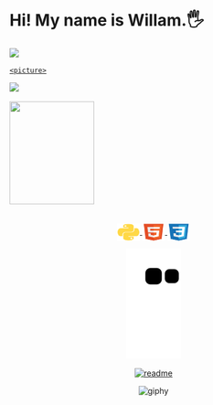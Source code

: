 <h1> Hi! My name is Willam.🖐 </h1>

<div>
  <a href="https://github.com/Aquariis001">
  <img height="180em"   align="center" src="https://github-readme-stats.vercel.app/api?username=Aquariis001&show_icons=true&theme=react&include_all_commits=true&count_public=true"/>

    <picture>
<source 
  srcset="https://github-readme-stats.vercel.app/api?username=anuraghazra&show_icons=true&theme=dark"
  media="(prefers-color-scheme: dark)"
/>
<source
  srcset="https://github-readme-stats.vercel.app/api?username=Aquariis001&show_icons=true"
  media="(prefers-color-scheme: light), (prefers-color-scheme: no-preference)"
/>
<img src="https://github-readme-stats.vercel.app/api?username=Aquariis001&show_icons=true" />
</picture>
    
  <img align="center" width="148" height="180" src="https://tenor.com/view/vingrogu-gif-25564047">
</div>
 <br>
<div  align="center"> 
  <div style="display: inline_block"><br>
  <img align="center" alt="Python" height="30" width="40" src="https://raw.githubusercontent.com/devicons/devicon/master/icons/python/python-plain.svg">
  <img align="center" alt="HTML" height="30" width="40" src="https://raw.githubusercontent.com/devicons/devicon/master/icons/html5/html5-original.svg">
  <img align="center" alt="CSS" height="30" width="40" src="https://raw.githubusercontent.com/devicons/devicon/master/icons/css3/css3-original.svg">

 
    

  
  
  ![Snake animation](https://github.com/Aquariis001/Aquariis001/blob/output/github-contribution-grid-snake.svg)
 
</div>
  
   
  [![readme](https://github-readme-stats.vercel.app/api/pin/?username=Aquariis001&repo=Aquariis001&theme=react)](https://github.com/Aquariis001/Aquariis001)
 


![giphy](https://thumbs.gfycat.com/SoftImprobableAtlanticspadefish-size_restricted.gif)
